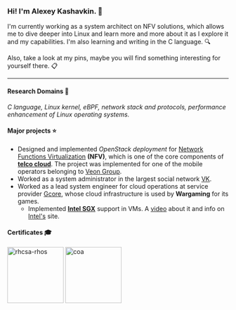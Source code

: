 ### Hi! I'm Alexey Kashavkin. 🤝

I'm currently working as a system architect on NFV solutions, which allows me to dive deeper into Linux and learn more and more about it as I explore it and my capabilities. I'm also learning and writing in the C language. 🔍 

Also, take a look at my pins, maybe you will find something interesting for yourself there. 📋

---
#### Research Domains 🔬

*C language, Linux kernel, eBPF, network stack and protocols, performance enhancement of Linux operating systems.*

#### Major projects ⭐

- Designed and implemented *OpenStack deployment* for [Network Functions Virtualization](https://www.redhat.com/en/topics/virtualization/what-is-nfv) **(NFV)**, which is one of the core components of [**telco cloud**](https://www.redhat.com/en/topics/cloud-computing/what-is-telco-cloud). The project was implemented for one of the mobile operators belonging to [Veon Group](https://www.veon.com).
- Worked as a system administrator in the largest social network [VK](https://vk.com).
- Worked as a lead system engineer for cloud operations at service provider [Gcore](https://gcore.com), whose cloud infrastructure is used by **Wargaming** for its games.
  - Implemented **[Intel SGX](https://www.intel.com/content/www/us/en/architecture-and-technology/software-guard-extensions.html)** support in VMs. A [video](https://youtu.be/rlL-epWgO0k?feature=shared) about it and info on [Intel's](https://www.intel.com/content/www/us/en/partner/showcase/offering/a5b3b0000004fQBAAY/gcore-confidential-cloud-computing-with-intel-sgx.html) site.
 
#### Certificates 🎓
<a href="https://rhtapps.redhat.com/verify?certId=230-147-373"><img width="128" alt="rhcsa-rhos" title="Checking on Red Hat" src="https://github.com/amkgi/amkgi/assets/26279705/40542dd4-ead4-49a7-97ce-bd4e05bc6341"></a>
<a href="https://coa.edu.mirantis.com/verify/?cert=COA-2300-110711-0100&name=Alexey+Kashavkin"><img width="128" alt="coa" title="Checking on Mirantis (JSON)" src="https://github.com/amkgi/amkgi/assets/26279705/6c2ac3ba-35b7-4a79-bb83-9b0cc2c8415d"></a>
